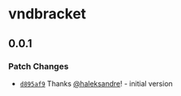 # vndbracket

## 0.0.1

### Patch Changes

- [`d895af9`](https://github.com/haleksandre/test-tauri/commit/d895af90ce0e816174c277fc779cab52aab8d1af) Thanks [@haleksandre](https://github.com/haleksandre)! - initial version
